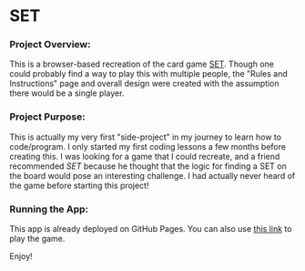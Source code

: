 # SET

### Project Overview:
This is a browser-based recreation of the card game [SET](https://en.wikipedia.org/wiki/Set_(card_game)). Though one could probably find a way to play this with multiple people, the "Rules and Instructions" page and overall design were created with the assumption there would be a single player.

### Project Purpose:
This is actually my very first "side-project" in my journey to learn how to code/program. I only started my first coding lessons a few months before creating this. I was looking for a game that I could recreate, and a friend recommended *SET* because he thought that the logic for finding a SET on the board would pose an interesting challenge. I had actually never heard of the game before starting this project!

### Running the App:
This app is already deployed on GitHub Pages. You can also use [this link](https://dane-leblanc.github.io/SET/) to play the game.

Enjoy!

